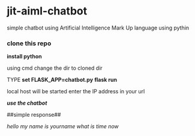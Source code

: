 # jit-aiml-chatbot
 simple chatbot using Artificial Intelligence Mark Up language using pythin

### clone this repo

**install python**

using cmd change the dir to cloned dir

TYPE **set FLASK_APP=chatbot.py**
**flask run**

local host will be started 
enter the IP address in your url

***use the chatbot***

##simple response##

*hello*
*my name is yourname*
*what is time now*
